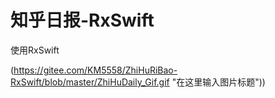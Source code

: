 # 知乎日报-RxSwift
使用RxSwift 


(https://gitee.com/KM5558/ZhiHuRiBao-RxSwift/blob/master/ZhiHuDaily_Gif.gif "在这里输入图片标题"))